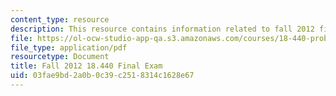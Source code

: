 ```yaml
---
content_type: resource
description: This resource contains information related to fall 2012 final exam.
file: https://ol-ocw-studio-app-qa.s3.amazonaws.com/courses/18-440-probability-and-random-variables-spring-2014/03fae9bd2a0b0c39c2518314c1628e67_MIT18_440S14_final_2012.pdf
file_type: application/pdf
resourcetype: Document
title: Fall 2012 18.440 Final Exam
uid: 03fae9bd-2a0b-0c39-c251-8314c1628e67
---
```


